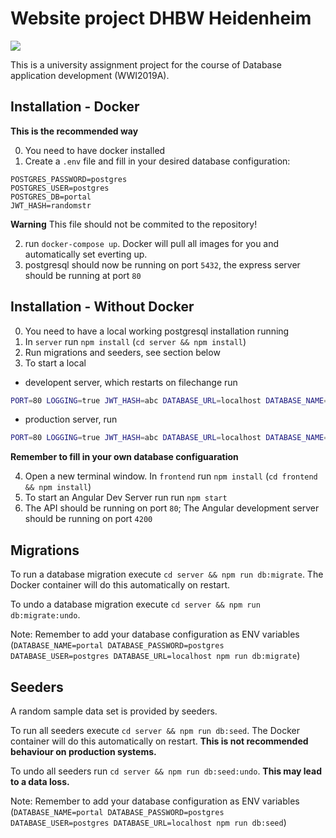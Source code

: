 # Website project DHBW Heidenheim
![](https://github.com/ToKoSoftware/dhbw-svm-portal/workflows/CI/badge.svg)


This is a university assignment project for the course of Database application development (WWI2019A).


## Installation - Docker
**This is the recommended way**

0. You need to have docker installed
1. Create a `.env` file and fill in your desired database configuration:

```
POSTGRES_PASSWORD=postgres
POSTGRES_USER=postgres
POSTGRES_DB=portal
JWT_HASH=randomstr
```
**Warning** This file should not be commited to the repository!

2. run `docker-compose up`. Docker will pull all images for you and automatically set everting up.
3. postgresql should now be running on port `5432`, the express server should be running at port `80`

## Installation - Without Docker
0. You need to have a local working postgresql installation running
1. In `server` run `npm install` (`cd server && npm install`)
2. Run migrations and seeders, see section below
3. To start a local 
  - developent server, which restarts on filechange run 
  ```bash
  PORT=80 LOGGING=true JWT_HASH=abc DATABASE_URL=localhost DATABASE_NAME=portal DATABASE_USER=postgres DATABASE_PASSWORD=postgres npm run dev
  ```
  - production server, run 
  ```bash
  PORT=80 LOGGING=true JWT_HASH=abc DATABASE_URL=localhost DATABASE_NAME=portal DATABASE_USER=postgres DATABASE_PASSWORD=postgres npm start
  ```
  **Remember to fill in your own database configuaration**
  
4. Open a new terminal window. In `frontend` run `npm install` (`cd frontend && npm install`)
5. To start an Angular Dev Server run run `npm start`
6. The API should be running on port `80`; The Angular development server should be running on port `4200` 

## Migrations

To run a database migration execute `cd server && npm run db:migrate`. The Docker container will do this automatically on restart.

To undo a database migration execute `cd server && npm run db:migrate:undo`.

Note: Remember to add your database configuration as ENV variables (`DATABASE_NAME=portal DATABASE_PASSWORD=postgres DATABASE_USER=postgres DATABASE_URL=localhost npm run db:migrate`) 

## Seeders

A random sample data set is provided by seeders.

To run all seeders execute `cd server && npm run db:seed`. The Docker container will do this automatically on restart.
**This is not recommended behaviour on production systems.**

To undo all seeders run `cd server && npm run db:seed:undo`. **This may lead to a data loss.**

Note: Remember to add your database configuration as ENV variables (`DATABASE_NAME=portal DATABASE_PASSWORD=postgres DATABASE_USER=postgres DATABASE_URL=localhost npm run db:seed`) 
